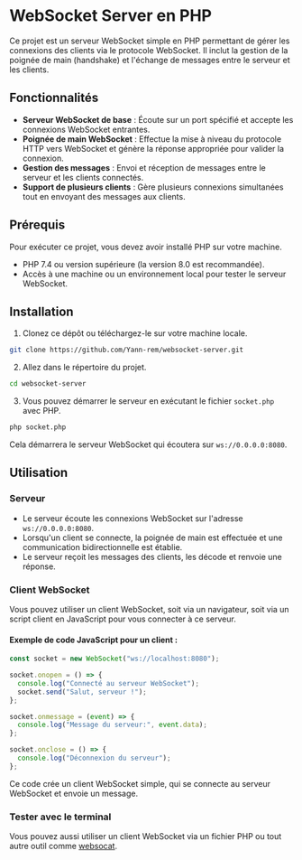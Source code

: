 # WebSocket Server en PHP

Ce projet est un serveur WebSocket simple en PHP permettant de gérer les connexions des clients via le protocole WebSocket. Il inclut la gestion de la poignée de main (handshake) et l'échange de messages entre le serveur et les clients.

## Fonctionnalités

- **Serveur WebSocket de base** : Écoute sur un port spécifié et accepte les connexions WebSocket entrantes.
- **Poignée de main WebSocket** : Effectue la mise à niveau du protocole HTTP vers WebSocket et génère la réponse appropriée pour valider la connexion.
- **Gestion des messages** : Envoi et réception de messages entre le serveur et les clients connectés.
- **Support de plusieurs clients** : Gère plusieurs connexions simultanées tout en envoyant des messages aux clients.

## Prérequis

Pour exécuter ce projet, vous devez avoir installé PHP sur votre machine.

- PHP 7.4 ou version supérieure (la version 8.0 est recommandée).
- Accès à une machine ou un environnement local pour tester le serveur WebSocket.

## Installation

1. Clonez ce dépôt ou téléchargez-le sur votre machine locale.

```bash
git clone https://github.com/Yann-rem/websocket-server.git
```

2. Allez dans le répertoire du projet.

```bash
cd websocket-server
```

3. Vous pouvez démarrer le serveur en exécutant le fichier `socket.php` avec PHP.

```bash
php socket.php
```

Cela démarrera le serveur WebSocket qui écoutera sur `ws://0.0.0.0:8080`.

## Utilisation

### Serveur

- Le serveur écoute les connexions WebSocket sur l'adresse `ws://0.0.0.0:8080`.
- Lorsqu'un client se connecte, la poignée de main est effectuée et une communication bidirectionnelle est établie.
- Le serveur reçoit les messages des clients, les décode et renvoie une réponse.

### Client WebSocket

Vous pouvez utiliser un client WebSocket, soit via un navigateur, soit via un script client en JavaScript pour vous connecter à ce serveur.

#### Exemple de code JavaScript pour un client :

```javascript
const socket = new WebSocket("ws://localhost:8080");

socket.onopen = () => {
  console.log("Connecté au serveur WebSocket");
  socket.send("Salut, serveur !");
};

socket.onmessage = (event) => {
  console.log("Message du serveur:", event.data);
};

socket.onclose = () => {
  console.log("Déconnexion du serveur");
};
```

Ce code crée un client WebSocket simple, qui se connecte au serveur WebSocket et envoie un message.

### Tester avec le terminal

Vous pouvez aussi utiliser un client WebSocket via un fichier PHP ou tout autre outil comme [websocat](https://github.com/vi/websocat).
